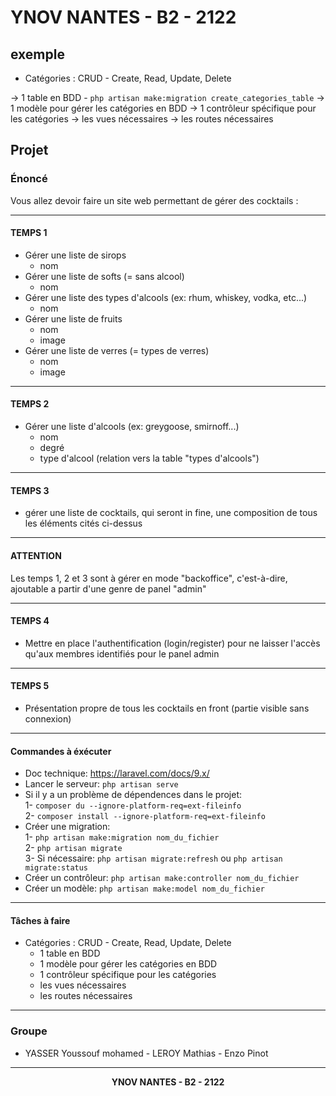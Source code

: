 # YNOV NANTES - B2 - 2122

## exemple
- Catégories : CRUD - Create, Read, Update, Delete

-> 1 table en BDD - ```php artisan make:migration create_categories_table```
-> 1 modèle pour gérer les catégories en BDD
-> 1 contrôleur spécifique pour les catégories
-> les vues nécessaires
-> les routes nécessaires

## Projet

### Énoncé

Vous allez devoir faire un site web permettant de gérer des cocktails : 

---
#### TEMPS 1
- Gérer une liste de sirops
    - nom
- Gérer une liste de softs (= sans alcool)
    - nom
- Gérer une liste des types d'alcools (ex: rhum, whiskey, vodka, etc...)
    - nom
- Gérer une liste de fruits
    - nom
    - image
- Gérer une liste de verres (= types de verres)
    - nom
    - image

---
#### TEMPS 2
- Gérer une liste d'alcools (ex: greygoose, smirnoff...)
    - nom
    - degré
    - type d'alcool (relation vers la table "types d'alcools")

---
#### TEMPS 3
- gérer une liste de cocktails, qui seront in fine, une composition de tous les éléments cités ci-dessus

---
#### ATTENTION 
Les temps 1, 2 et 3 sont à gérer en mode "backoffice", c'est-à-dire, ajoutable a partir d'une genre de panel "admin"

---
#### TEMPS 4
- Mettre en place l'authentification (login/register) pour ne laisser l'accès qu'aux membres identifiés pour le panel admin

---
#### TEMPS 5
- Présentation propre de tous les cocktails en front (partie visible sans connexion)

---
#### Commandes à éxécuter
- Doc technique: https://laravel.com/docs/9.x/
- Lancer le serveur: `php artisan serve`
- Si il y a un problème de dépendences dans le projet:</br>
    1- `composer du --ignore-platform-req=ext-fileinfo`</br>
    2- `composer install --ignore-platform-req=ext-fileinfo`
- Créer une migration: </br>
    1- `php artisan make:migration nom_du_fichier`</br>
    2- `php artisan migrate`</br>
    3- Si nécessaire: `php artisan migrate:refresh` ou `php artisan migrate:status`
- Créer un contrôleur: `php artisan make:controller nom_du_fichier`
- Créer un modèle: `php artisan make:model nom_du_fichier`

---
#### Tâches à faire
- Catégories : CRUD - Create, Read, Update, Delete
    - 1 table en BDD
    - 1 modèle pour gérer les catégories en BDD
    - 1 contrôleur spécifique pour les catégories
    - les vues nécessaires
    - les routes nécessaires

---
### Groupe
- YASSER Youssouf mohamed - LEROY Mathias - Enzo Pinot

---
<p align="center">
    <strong> YNOV NANTES - B2 - 2122</strong>
</p>
